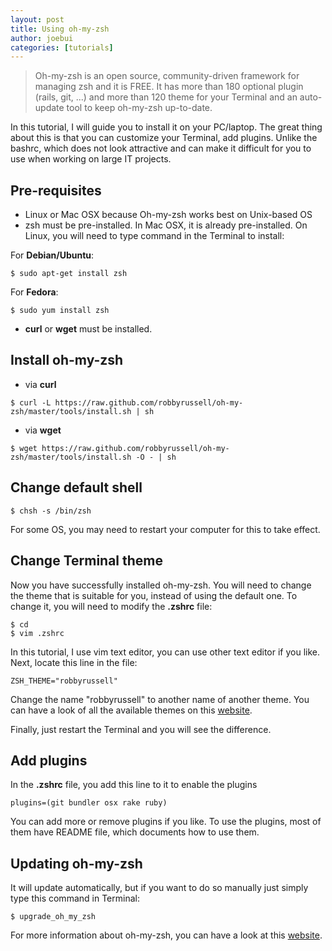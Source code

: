 ```yaml
---
layout: post
title: Using oh-my-zsh
author: joebui
categories: [tutorials]
---
```


> Oh-my-zsh is an open source, community-driven framework for managing zsh and it is FREE. It has
> more than 180 optional plugin (rails, git, ...) and more than 120 theme for your Terminal
> and an auto-update tool to keep oh-my-zsh up-to-date.

In this tutorial, I will guide you to install it on your PC/laptop. The great thing about this is 
that you can customize your Terminal, add plugins. Unlike the bashrc, which does not look attractive 
and can make it difficult for you to use when working on large IT projects. 

## Pre-requisites

-   Linux or Mac OSX because Oh-my-zsh works best on Unix-based OS
-   zsh must be pre-installed. In Mac OSX, it is already pre-installed. On Linux, you will need to type command in the Terminal to install:

For **Debian/Ubuntu**:

```
$ sudo apt-get install zsh
```

For **Fedora**:

```
$ sudo yum install zsh
```

-   **curl** or **wget** must be installed.

## Install oh-my-zsh

-   via **curl**

```
$ curl -L https://raw.github.com/robbyrussell/oh-my-zsh/master/tools/install.sh | sh
```

-   via **wget**

```
$ wget https://raw.github.com/robbyrussell/oh-my-zsh/master/tools/install.sh -O - | sh
```

## Change default shell

```
$ chsh -s /bin/zsh
```

For some OS, you may need to restart your computer for this to take effect.

## Change Terminal theme

Now you have successfully installed oh-my-zsh. You will need to change the theme that is suitable for you, 
instead of using the default one. To change it, you will need to modify the **.zshrc** file:

```
$ cd
$ vim .zshrc
```

In this tutorial, I use vim text editor, you can use other text editor if you like. Next, locate this line in
the file:

```
ZSH_THEME="robbyrussell"
```

Change the name "robbyrussell" to another name of another theme. You can have a look of all the available themes 
on this [website](https://github.com/robbyrussell/oh-my-zsh/wiki/Themes).

Finally, just restart the Terminal and you will see the difference.

## Add plugins

In the **.zshrc** file, you add this line to it to enable the plugins

```
plugins=(git bundler osx rake ruby)
```

You can add more or remove plugins if you like. To use the plugins, most of them have README file, which documents how
to use them.

## Updating oh-my-zsh

It will update automatically, but if you want to do so manually just simply type this command in Terminal:

```
$ upgrade_oh_my_zsh
```

For more information about oh-my-zsh, you can have a look at this [website](http://ohmyz.sh/).

